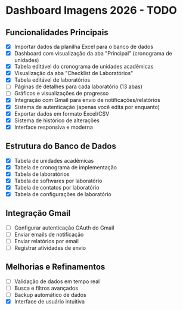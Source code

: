 # Dashboard Imagens 2026 - TODO

## Funcionalidades Principais

- [x] Importar dados da planilha Excel para o banco de dados
- [x] Dashboard com visualização da aba "Principal" (cronograma de unidades)
- [x] Tabela editável do cronograma de unidades acadêmicas
- [x] Visualização da aba "Checklist de Laboratórios"
- [x] Tabela editável de laboratórios
- [ ] Páginas de detalhes para cada laboratório (13 abas)
- [ ] Gráficos e visualizações de progresso
- [x] Integração com Gmail para envio de notificações/relatórios
- [x] Sistema de autenticação (apenas você edita por enquanto)
- [x] Exportar dados em formato Excel/CSV
- [x] Sistema de histórico de alterações
- [x] Interface responsiva e moderna

## Estrutura do Banco de Dados

- [x] Tabela de unidades acadêmicas
- [x] Tabela de cronograma de implementação
- [x] Tabela de laboratórios
- [x] Tabela de softwares por laboratório
- [x] Tabela de contatos por laboratório
- [x] Tabela de configurações de laboratório

## Integração Gmail

- [ ] Configurar autenticação OAuth do Gmail
- [ ] Enviar emails de notificação
- [ ] Enviar relatórios por email
- [ ] Registrar atividades de envio

## Melhorias e Refinamentos

- [ ] Validação de dados em tempo real
- [ ] Busca e filtros avançados
- [ ] Backup automático de dados
- [x] Interface de usuário intuitiva
